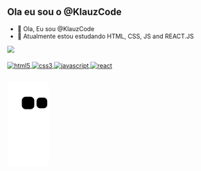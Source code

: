 ## Ola eu sou o @KlauzCode

- 👋 Ola, Eu sou @KlauzCode
- 🌱 Atualmente estou estudando HTML, CSS, JS and REACT.JS 


<div>
  <a href="https://github.com/KlauzCode/">
  <img height="150em" src="https://github-readme-stats.vercel.app/api?username=KlauzCode&show_icons=true&theme=tokyonight&include_all_commits=true&count_private=true"/>
  
</div>

  
<div style="display: inline_block"><br>
  <img alt="html5" align="center" height="30" width="40" src="https://cdn.jsdelivr.net/gh/devicons/devicon/icons/html5/html5-plain.svg" />
  <img alt="css3" align="center" height="30" width="40" src="https://cdn.jsdelivr.net/gh/devicons/devicon/icons/css3/css3-plain.svg" />
  <img alt="javascript" align="center" height="30" width="40" src="https://cdn.jsdelivr.net/gh/devicons/devicon/icons/javascript/javascript-plain.svg" />
  <img alt="react" align="center" height="30" width="40" src="https://cdn.jsdelivr.net/gh/devicons/devicon/icons/react/react-original.svg" />
</div>

##  
  
![Snake animation](https://github.com/KlauzCode/KlauzCode/blob/output/github-contribution-grid-snake.svg)

